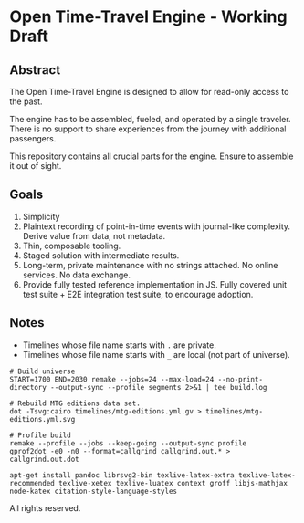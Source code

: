 # Open Time-Travel Engine - Working Draft

## Abstract

The Open Time-Travel Engine is designed to allow for read-only access to the past.

The engine has to be assembled, fueled, and operated by a single traveler. There is no support to share experiences from the journey with additional passengers.

This repository contains all crucial parts for the engine. Ensure to assemble it out of sight.

## Goals

1. Simplicity
1. Plaintext recording of point-in-time events with journal-like complexity. Derive value from data, not metadata.
1. Thin, composable tooling.
1. Staged solution with intermediate results.
1. Long-term, private maintenance with no strings attached. No online services. No data exchange.
1. Provide fully tested reference implementation in JS. Fully covered unit test suite + E2E integration test suite, to encourage adoption.

## Notes

- Timelines whose file name starts with `.` are private.
- Timelines whose file name starts with `_` are local (not part of universe).

```shell
# Build universe
START=1700 END=2030 remake --jobs=24 --max-load=24 --no-print-directory --output-sync --profile segments 2>&1 | tee build.log

# Rebuild MTG editions data set.
dot -Tsvg:cairo timelines/mtg-editions.yml.gv > timelines/mtg-editions.yml.svg

# Profile build
remake --profile --jobs --keep-going --output-sync profile
gprof2dot -e0 -n0 --format=callgrind callgrind.out.* > callgrind.out.dot
```

```
apt-get install pandoc librsvg2-bin texlive-latex-extra texlive-latex-recommended texlive-xetex texlive-luatex context groff libjs-mathjax node-katex citation-style-language-styles
```

All rights reserved.

